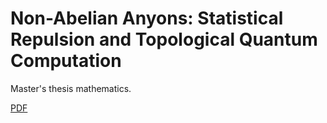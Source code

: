 # Non-Abelian Anyons: Statistical Repulsion and Topological Quantum Computation

Master's thesis mathematics.

[PDF](http://ViktorQvarfordt.github.io/nonabelions/latex/nonabelions.pdf)
